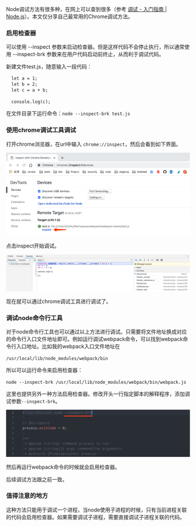Node调试方法有很多种，在网上可以查到很多（参考 [调试 - 入门指南 | Node.js](https://nodejs.org/zh-cn/docs/guides/debugging-getting-started/)）。本文仅分享自己最常用的Chrome调试方法。

### 启用检查器

可以使用 --inspect 参数来启动检查器。但是这样代码不会停止执行，所以通常使用 --inspect-brk 参数来在用户代码启动前终止，从而利于调试代码。

新建文件test.js，随意输入一段代码：

```
  let a = 1;
  let b = 2;
  let c = a + b;

  console.log(c);
```

在文件目录下运行命令：`node --inspect-brk test.js`

### 使用chrome调试工具调试

打开chrome浏览器，在url中输入 `chrome://inspect`，然后会看到如下界面。

![img](img.png)

点击inspect开始调试。

![img2](img2.png)

现在就可以通过chrome调试工具进行调试了。

### 调试node命令行工具

对于node命令行工具也可以通过以上方法进行调试。只需要将文件地址换成对应的命令行入口文件地址即可。例如运行调试webpack命令，可以找到webpack命令行入口地址。比如我的webpack入口文件地址在

`/usr/local/lib/node_modules/webpack/bin`

所以可以运行命令来启用检查器：

`node --inspect-brk /usr/local/lib/node_modules/webpack/bin/webpack.js`

这里也提供另外一种方法启用检查器。修改开头一行指定脚本的解释程序，添加调试参数`--inspect-brk`。

![img3](img3.png)

然后再运行webpack命令的时候就会启用检查器。

后续调试方法跟之前一致。

### 值得注意的地方

这种方法只能用于调试一个进程，当node使用子进程的时候，只有当前进程关联的代码会启用检查器。如果需要调试子进程，需要直接调试子进程关联的代码。

